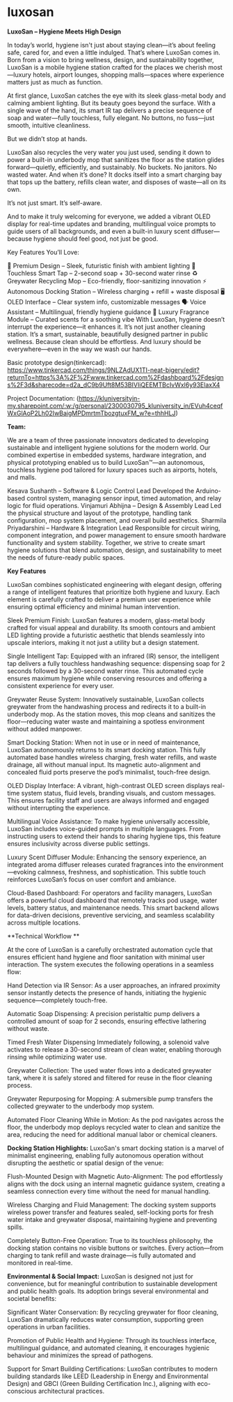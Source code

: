 # luxosan
**LuxoSan – Hygiene Meets High Design**

In today’s world, hygiene isn't just about staying clean—it’s about feeling safe, cared for, and even a little indulged. That’s where LuxoSan comes in. Born from a vision to bring wellness, design, and sustainability together, LuxoSan is a mobile hygiene station crafted for the places we cherish most—luxury hotels, airport lounges, shopping malls—spaces where experience matters just as much as function.

At first glance, LuxoSan catches the eye with its sleek glass-metal body and calming ambient lighting. But its beauty goes beyond the surface. With a single wave of the hand, its smart IR tap delivers a precise sequence of soap and water—fully touchless, fully elegant. No buttons, no fuss—just smooth, intuitive cleanliness.

But we didn’t stop at hands.

LuxoSan also recycles the very water you just used, sending it down to power a built-in underbody mop that sanitizes the floor as the station glides forward—quietly, efficiently, and sustainably. No buckets. No janitors. No wasted water. And when it’s done? It docks itself into a smart charging bay that tops up the battery, refills clean water, and disposes of waste—all on its own.

It’s not just smart. It’s self-aware.

And to make it truly welcoming for everyone, we added a vibrant OLED display for real-time updates and branding, multilingual voice prompts to guide users of all backgrounds, and even a built-in luxury scent diffuser—because hygiene should feel good, not just be good.

Key Features You’ll Love:

🌟 Premium Design – Sleek, futuristic finish with ambient lighting
🚿 Touchless Smart Tap – 2-second soap + 30-second water rinse
♻️ Greywater Recycling Mop – Eco-friendly, floor-sanitizing innovation
⚡ Autonomous Docking Station – Wireless charging + refill + waste disposal
🖥️ OLED Interface – Clear system info, customizable messages
🗣️ Voice Assistant – Multilingual, friendly hygiene guidance
🌸 Luxury Fragrance Module – Curated scents for a soothing vibe
With LuxoSan, hygiene doesn’t interrupt the experience—it enhances it. It’s not just another cleaning station. It’s a smart, sustainable, beautifully designed partner in public wellness. Because clean should be effortless. And luxury should be everywhere—even in the way we wash our hands.

Basic prototype design(tinkercad): 
https://www.tinkercad.com/things/9NLZAdUX1TI-neat-bigery/edit?returnTo=https%3A%2F%2Fwww.tinkercad.com%2Fdashboard%2Fdesigns%2F3d&sharecode=d2a_dC9b9Uft8M53BIVIiQEEMTBcIvWxl6y93ElaxX4

Project Documentation: (https://kluniversityin-my.sharepoint.com/:w:/g/personal/2300030795_kluniversity_in/EVuh4ceqfWxGlAoP2Lh02IwBaigMPDmrtmTbozgtuxFM_w?e=thhHLJ)

**Team:**

We are a team of three passionate innovators dedicated to developing sustainable and intelligent hygiene solutions for the modern world. Our combined expertise in embedded systems, hardware integration, and physical prototyping enabled us to build LuxoSan™—an autonomous, touchless hygiene pod tailored for luxury spaces such as airports, hotels, and malls.

Kesava Sushanth – Software & Logic Control Lead
            Developed the Arduino-based control system, managing sensor input, timed automation, and relay logic for fluid operations.
Vinjamuri Abhijna – Design & Assembly Lead
            Led the physical structure and layout of the prototype, handling tank configuration, mop system placement, and overall build aesthetics.
Sharmila Priyadarshini – Hardware & Integration Lead
            Responsible for circuit wiring, component integration, and power management to ensure smooth hardware functionality and system stability.
Together, we strive to create smart hygiene solutions that blend automation, design, and sustainability to meet the needs of future-ready public spaces.

**Key Features** 

LuxoSan combines sophisticated engineering with elegant design, offering a range of intelligent features that prioritize both hygiene and luxury. Each element is carefully crafted to deliver a premium user experience while ensuring optimal efficiency and minimal human intervention. 

Sleek Premium Finish:
          LuxoSan features a modern, glass-metal body crafted for visual appeal and durability. Its smooth contours and ambient LED lighting provide a futuristic aesthetic that blends seamlessly into upscale interiors, making it not just a utility but a design statement. 

Single Intelligent Tap:
          Equipped with an infrared (IR) sensor, the intelligent tap delivers a fully touchless handwashing sequence: dispensing soap for 2 seconds followed by a 30-second water rinse. This automated cycle ensures maximum hygiene while conserving resources and offering a consistent experience for every user. 

Greywater Reuse System:
          Innovatively sustainable, LuxoSan collects greywater from the handwashing process and redirects it to a built-in underbody mop. As the station moves, this mop cleans and sanitizes the floor—reducing water waste and maintaining a spotless environment without added manpower. 

Smart Docking Station:
          When not in use or in need of maintenance, LuxoSan autonomously returns to its smart docking station. This fully automated base handles wireless charging, fresh water refills, and waste drainage, all without manual input. Its magnetic auto-alignment and concealed fluid ports preserve the pod’s minimalist, touch-free design. 

OLED Display Interface:
          A vibrant, high-contrast OLED screen displays real-time system status, fluid levels, branding visuals, and custom messages. This ensures facility staff and users are always informed and engaged without interrupting the experience. 

Multilingual Voice Assistance:
          To make hygiene universally accessible, LuxoSan includes voice-guided prompts in multiple languages. From instructing users to extend their hands to sharing hygiene tips, this feature ensures inclusivity across diverse public settings. 

Luxury Scent Diffuser Module:
          Enhancing the sensory experience, an integrated aroma diffuser releases curated fragrances into the environment—evoking calmness, freshness, and sophistication. This subtle touch reinforces LuxoSan’s focus on user comfort and ambiance. 

Cloud-Based Dashboard:
          For operators and facility managers, LuxoSan offers a powerful cloud dashboard that remotely tracks pod usage, water levels, battery status, and maintenance needs. This smart backend allows for data-driven decisions, preventive servicing, and seamless scalability across multiple locations. 

**Technical Workflow **

At the core of LuxoSan is a carefully orchestrated automation cycle that ensures efficient hand hygiene and floor sanitation with minimal user interaction. The system executes the following operations in a seamless flow: 

Hand Detection via IR Sensor:
          As a user approaches, an infrared proximity sensor instantly detects the presence of hands, initiating the hygienic sequence—completely touch-free. 

Automatic Soap Dispensing:
          A precision peristaltic pump delivers a controlled amount of soap for 2 seconds, ensuring effective lathering without waste. 

Timed Fresh Water Dispensing 
          Immediately following, a solenoid valve activates to release a 30-second stream of clean water, enabling thorough rinsing while optimizing water use. 

Greywater Collection:
          The used water flows into a dedicated greywater tank, where it is safely stored and filtered for reuse in the floor cleaning process. 

Greywater Repurposing for Mopping:
          A submersible pump transfers the collected greywater to the underbody mop system. 

Automated Floor Cleaning While in Motion:
          As the pod navigates across the floor, the underbody mop deploys recycled water to clean and sanitize the area, reducing the need for additional manual labor or chemical cleaners. 

**Docking Station Highlights:**
          LuxoSan's smart docking station is a marvel of minimalist engineering, enabling fully autonomous operation without disrupting the aesthetic or spatial design of the venue: 

Flush-Mounted Design with Magnetic Auto-Alignment:
The pod effortlessly aligns with the dock using an internal magnetic guidance system, creating a seamless connection every time without the need for manual handling. 

Wireless Charging and Fluid Management:
The docking system supports wireless power transfer and features sealed, self-locking ports for fresh water intake and greywater disposal, maintaining hygiene and preventing spills. 

Completely Button-Free Operation:
True to its touchless philosophy, the docking station contains no visible buttons or switches. Every action—from charging to tank refill and waste drainage—is fully automated and monitored in real-time. 

**Environmental & Social Impact:**
LuxoSan is designed not just for convenience, but for meaningful contribution to sustainable development and public health goals. Its adoption brings several environmental and societal benefits: 

Significant Water Conservation:
By recycling greywater for floor cleaning, LuxoSan dramatically reduces water consumption, supporting green operations in urban facilities. 

Promotion of Public Health and Hygiene:
Through its touchless interface, multilingual guidance, and automated cleaning, it encourages hygienic behaviour and minimizes the spread of pathogens. 

Support for Smart Building Certifications: 
LuxoSan contributes to modern building standards like LEED (Leadership in Energy and Environmental Design) and GBCI (Green Building Certification Inc.), aligning with eco-conscious architectural practices. 
